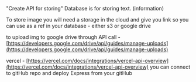 "Create API for storing"
Database is for storing text. (information)

To store image you will need a storage in the cloud and give you link so you can use as a ref in your database - either s3 or google drive

to upload img to google drive through API call - [https://developers.google.com/drive/api/guides/manage-uploads](https://developers.google.com/drive/api/guides/manage-uploads)

vercel  - [https://vercel.com/docs/integrations/vercel-api-overview](https://vercel.com/docs/integrations/vercel-api-overview) you can connect to gitHub repo and deploy Express from your gitHub